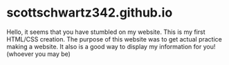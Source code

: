 # scottschwartz342.github.io

Hello, it seems that you have stumbled on my website. This is my first HTML/CSS creation. The purpose of this website was to get actual practice making a website. It also is a good way to display my information for you! (whoever you may be)

